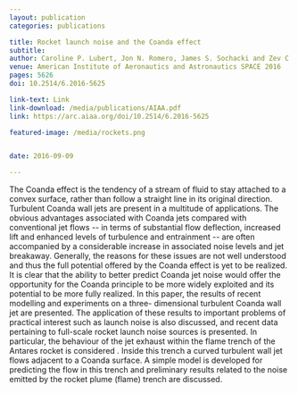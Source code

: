 ```yaml
---
layout: publication
categories: publications

title: Rocket launch noise and the Coanda effect
subtitle: 
author: Caroline P. Lubert, Jon N. Romero, James S. Sochacki and Zev C. Woodstock
venue: American Institute of Aeronautics and Astronautics SPACE 2016
pages: 5626
doi: 10.2514/6.2016-5625

link-text: Link
link-download: /media/publications/AIAA.pdf
link: https://arc.aiaa.org/doi/10.2514/6.2016-5625

featured-image: /media/rockets.png


date: 2016-09-09

---
```


The Coanda effect is the tendency of a stream of fluid to stay attached to a convex surface, rather than follow a straight line in its original direction. Turbulent Coanda wall jets are present in a multitude of applications. The obvious advantages associated with Coanda jets compared with conventional jet flows -- in terms of substantial flow deflection, increased lift and enhanced levels of turbulence and entrainment -- are often accompanied by a considerable increase in associated noise levels and jet breakaway.  Generally, the reasons for these issues are not well understood and thus the full potential offered by the Coanda effect is yet to be realized. It is clear that the ability to better predict Coanda jet noise would offer the opportunity for the Coanda principle to be more widely exploited and its potential to be more fully realized.  In this paper, the results of recent modelling and experiments on a three- dimensional turbulent Coanda wall jet are presented. The application of these results to important problems of practical interest such as launch noise is also discussed, and recent data pertaining to full-scale rocket launch noise sources is presented.  In particular, the behaviour of the jet exhaust within the flame trench of the Antares rocket is considered . Inside this trench a curved turbulent wall jet flows adjacent to a Coanda surface. A simple model is developed for predicting the flow in this trench and preliminary results related to the noise emitted by the rocket plume (flame) trench are discussed.
